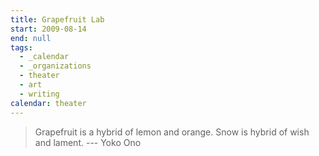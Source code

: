 ```yaml
---
title: Grapefruit Lab
start: 2009-08-14
end: null
tags:
  - _calendar
  - _organizations
  - theater
  - art
  - writing
calendar: theater
---
```


> Grapefruit is a hybrid of lemon and orange.
> Snow is hybrid of wish and lament.
  --- Yoko Ono
